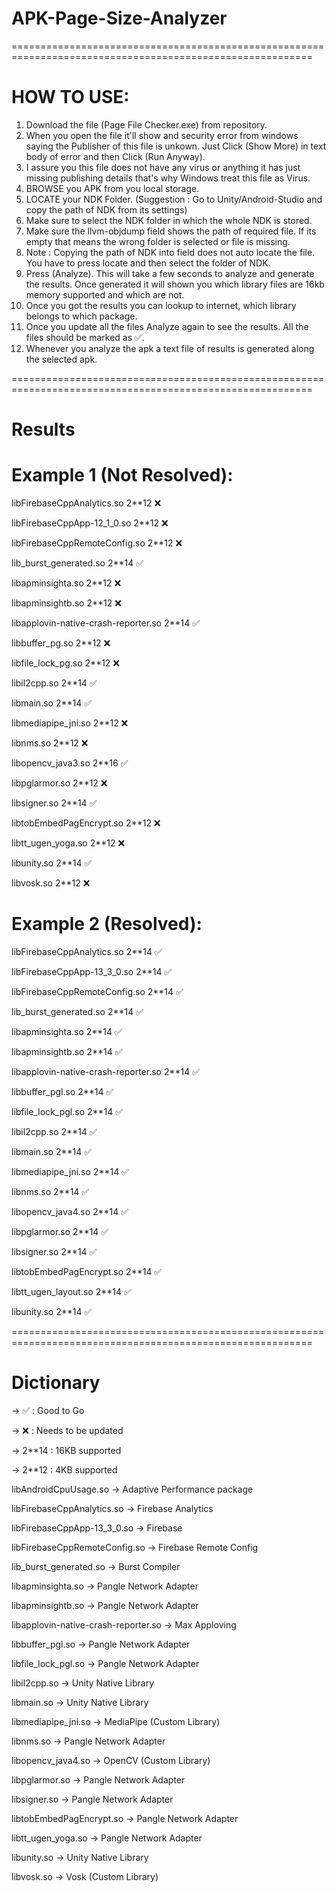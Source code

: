 # APK-Page-Size-Analyzer

==========================================================================================================

# HOW TO USE:

1. Download the file (Page File Checker.exe) from repository.
2. When you open the file it'll show and security error from windows saying the Publisher of this file is unkown. Just Click (Show More) in text body of error and then Click (Run Anyway).
3. I assure you this file does not have any virus or anything it has just missing publishing details that's why Windows treat this file as Virus.
4. BROWSE you APK from you local storage.
5. LOCATE your NDK Folder. (Suggestion : Go to Unity/Android-Studio and copy the path of NDK from its settings)
6. Make sure to select the NDK folder in which the whole NDK is stored.
7. Make sure the llvm-objdump field shows the path of required file. If its empty that means the wrong folder is selected or file is missing.
8. Note : Copying the path of NDK into field does not auto locate the file. You have to press locate and then select the folder of NDK.
9. Press (Analyze). This will take a few seconds to analyze and generate the results. Once generated it will shown you which library files are 16kb memory supported and which are not.
10. Once you got the results you can lookup to internet, which library belongs to which package.
11. Once you update all the files Analyze again to see the results. All the files should be marked as ✅.
12. Whenever you analyze the apk a text file of results is generated along the selected apk.
    
==========================================================================================================

# Results

# Example 1 (Not Resolved):

libFirebaseCppAnalytics.so                  2**12      ❌

libFirebaseCppApp-12_1_0.so                 2**12      ❌

libFirebaseCppRemoteConfig.so               2**12      ❌

lib_burst_generated.so                      2**14      ✅

libapminsighta.so                           2**12      ❌

libapminsightb.so                           2**12      ❌

libapplovin-native-crash-reporter.so        2**14      ✅

libbuffer_pg.so                             2**12      ❌

libfile_lock_pg.so                          2**12      ❌

libil2cpp.so                                2**14      ✅

libmain.so                                  2**14      ✅

libmediapipe_jni.so                         2**12      ❌

libnms.so                                   2**12      ❌

libopencv_java3.so                          2**16      ✅

libpglarmor.so                              2**12      ❌

libsigner.so                                2**14      ✅

libtobEmbedPagEncrypt.so                    2**12      ❌

libtt_ugen_yoga.so                          2**12      ❌

libunity.so                                 2**14      ✅

libvosk.so                                  2**12      ❌


# Example 2 (Resolved):

libFirebaseCppAnalytics.so                  2**14      ✅

libFirebaseCppApp-13_3_0.so                 2**14      ✅

libFirebaseCppRemoteConfig.so               2**14      ✅

lib_burst_generated.so                      2**14      ✅

libapminsighta.so                           2**14      ✅

libapminsightb.so                           2**14      ✅

libapplovin-native-crash-reporter.so        2**14      ✅

libbuffer_pgl.so                            2**14      ✅

libfile_lock_pgl.so                         2**14      ✅

libil2cpp.so                                2**14      ✅

libmain.so                                  2**14      ✅

libmediapipe_jni.so                         2**14      ✅

libnms.so                                   2**14      ✅

libopencv_java4.so                          2**14      ✅

libpglarmor.so                              2**14      ✅

libsigner.so                                2**14      ✅

libtobEmbedPagEncrypt.so                    2**14      ✅

libtt_ugen_layout.so                        2**14      ✅

libunity.so                                 2**14      ✅

==========================================================================================================

# Dictionary

-> ✅ : Good to Go

-> ❌ : Needs to be updated

-> 2**14 : 16KB supported

-> 2**12 : 4KB supported


libAndroidCpuUsage.so                      -> Adaptive Performance package

libFirebaseCppAnalytics.so                 -> Firebase Analytics

libFirebaseCppApp-13_3_0.so                -> Firebase

libFirebaseCppRemoteConfig.so              -> Firebase Remote Config

lib_burst_generated.so                     -> Burst Compiler

libapminsighta.so                          -> Pangle Network Adapter

libapminsightb.so                          -> Pangle Network Adapter

libapplovin-native-crash-reporter.so       -> Max Apploving

libbuffer_pgl.so                           -> Pangle Network Adapter

libfile_lock_pgl.so                        -> Pangle Network Adapter

libil2cpp.so                               -> Unity Native Library

libmain.so                                 -> Unity Native Library

libmediapipe_jni.so                        -> MediaPipe (Custom Library)

libnms.so                                  -> Pangle Network Adapter

libopencv_java4.so                         -> OpenCV (Custom Library)

libpglarmor.so                             -> Pangle Network Adapter

libsigner.so                               -> Pangle Network Adapter

libtobEmbedPagEncrypt.so                   -> Pangle Network Adapter

libtt_ugen_yoga.so                         -> Pangle Network Adapter

libunity.so                                -> Unity Native Library

libvosk.so                                 -> Vosk (Custom Library)

